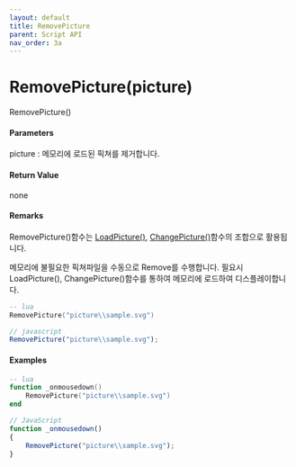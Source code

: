 ```yaml
---
layout: default
title: RemovePicture
parent: Script API
nav_order: 3a
---
```

# RemovePicture\(picture\)

RemovePicture\(\)

#### Parameters

picture : 메모리에 로드된 픽쳐를 제거합니다.

#### Return Value

none

#### Remarks

RemovePicture\(\)함수는 [LoadPicture\(\)](/ScriptAPI\LoadPicture.html), [ChangePicture\(\)](/ScriptAPI\ChangePicture.html)함수의 조합으로 활용됩니다.

메모리에 불필요한 픽쳐파일을 수동으로 Remove를 수행합니다. 필요시 LoadPicture\(\), ChangePicture\(\)함수를 통하여 메모리에 로드하여 디스플레이합니다.

```lua
-- lua
RemovePicture("picture\\sample.svg")
```

```js
// javascript
RemovePicture("picture\\sample.svg");
```

#### 

#### Examples

```lua
-- lua
function _onmousedown()
    RemovePicture("picture\\sample.svg")
end
```

```js
// JavaScript
function _onmousedown()
{    
    RemovePicture("picture\\sample.svg");
}
```



